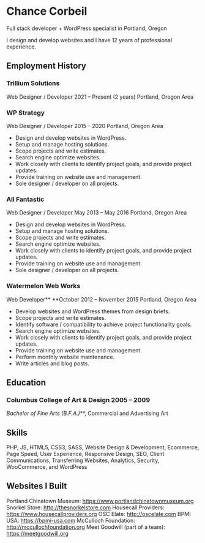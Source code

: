 # Chance Corbeil

Full stack developer + WordPress specialist in Portland, Oregon

I design and develop websites and I have 12 years of professional experience. 

## **Employment History**

### **Trillium Solutions** 
Web Designer / Developer	2021 – Present (2 years) 
Portland, Oregon Area

### **WP Strategy** 
Web Designer / Developer	2015 – 2020 
Portland, Oregon Area

* Design and develop websites in WordPress.
* Setup and manage hosting solutions.
* Scope projects and write estimates.
* Search engine optimize websites.
* Work closely with clients to identify project goals, and provide project updates.
* Provide training on website use and management.
* Sole designer / developer on all projects.

### **All Fantastic** 
Web Designer / Developer	May 2013 – May 2016
Portland, Oregon Area

* Design and develop websites in WordPress.
* Setup and manage hosting solutions.
* Scope projects and write estimates.
* Search engine optimize websites.
* Work closely with clients to identify project goals, and provide project updates.
* Provide training on website use and management.
* Sole designer / developer on all projects.

### **Watermelon Web Works** 
Web Developer**	**October 2012 – November 2015 
Portland, Oregon Area 

* Develop websites and WordPress themes from design briefs.
* Scope projects and write estimates.
* Identify software / compatibility to achieve project functionality goals.
* Search engine optimize websites.
* Work closely with clients to identify project goals, and provide project updates.
* Provide training on website use and management.
* Perform monthly website maintenance.
* Write articles and blog posts.


## **Education**

### Columbus College of Art & Design	**2005 – 2009** 
_Bachelor of Fine Arts (B.F.A.)_**, Commercial and Advertising Art


## **Skills**

PHP, JS, HTML5, CSS3, SASS, Website Design & Development, Ecommerce, Page Speed, User Experience, Responsive Design, SEO, Client Communications, Transferring Websites, Analytics, Security, WooCommerce, and WordPress


## **Websites I Built**

Portland Chinatown Museum: https://www.portlandchinatownmuseum.org
Snorkel Store: http://thesnorkelstore.com
Housecall Providers: https://www.housecallproviders.org
OSC Elate: http://oscelate.com
BPMI USA: https://bpmi-usa.com
McCulloch Foundation: http://mccullochfoundation.org
Meet Goodwill (part of a team): https://meetgoodwill.org

